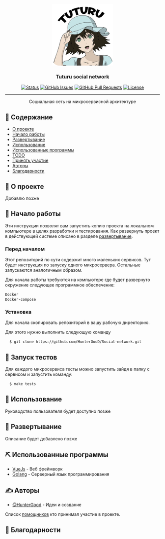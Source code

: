 <p align="center">
  <a href="https://github.com/HunterGooD/Social-network" rel="noopener">
 <img width=200px height=200px src="docs/images/logo.png" alt="Project logo"></a>
</p>

<h3 align="center">Tuturu social network</h3>

<div align="center">

[![Status](https://img.shields.io/badge/status-active-success.svg)]()
[![GitHub Issues](https://img.shields.io/github/issues/HunterGooD/Social-network.svg)](https://github.com/HunterGooD/Social-network/issues)
[![GitHub Pull Requests](https://img.shields.io/github/issues-pr/HunterGooD/Social-network.svg)](https://github.com/HunterGooD/Social-network/pulls)
[![License](https://img.shields.io/badge/license-MIT-blue.svg)](/LICENSE)

</div>

---

<p align="center"> 
  Социальная сеть на микросервисной архитектуре
    <br> 
</p>

## 📝 Содержание

- [О проекте](#about)
- [Начало работы](#getting_started)
- [Развертывание](#deployment)
- [Использование](#usage)
- [Использованные программы](#built_using)
- [TODO](docs/TODO.md)
- [Принять участие](docs/CONTRIBUTING.md)
- [Авторы](#authors)
- [Благодарности](#acknowledgement)

## 🧐 О проекте <a name = "about"></a>

Добавлю позже

## 🏁 Начало работы <a name = "getting_started"></a>

Эти инструкции позволят вам запустить копию проекта на локальном компьютере в целях разработки и тестирования. Как развернуть проект в действующей системе описано в разделе [развертывание](#deployment).

### Перед началом

Этот репозиторий по сути содержит много маленьких сервисов. Тут будет инструкция по запуску одного микросервера. Остальные запускаются аналогичным образом.

Для начала работы требуются на компьютере где будет развернуто окружение следующее программное обеспечение:

```
Docker
Docker-compose
```

### Установка

Для начала скопировать репозиторий в вашу рабочую директорию.

Для этого нужно выполнить следующую команду

```bash
  $ git clone https://github.com/HunterGooD/Social-network.git
```

## 🔧 Запуск тестов <a name = "tests"></a>

Для каждого микросервиса тесты можно запустить зайдя в папку с сервисом и запустить команду: 

```bash
  $ make tests
```


## 🎈 Использование <a name="usage"></a>

Руководство пользователя будет доступно позже

## 🚀 Развертывание <a name = "deployment"></a>

Описание будет добавлено позже

## ⛏️ Использованные программы <a name = "built_using"></a>

- [VueJs](https://vuejs.org/) - Веб фреймворк
- [Golang](https://golang.org/) - Серверный язык программирования

## ✍️ Авторы <a name = "authors"></a>

- [@HunterGood](https://github.com/HunterGood) - Идеи и создание

Список [помощников](https://github.com/HunterGood/Social-Network/contributors) кто принимал участие в проекте.

## 🎉 Благодарности <a name = "acknowledgement"></a>

